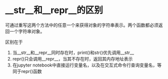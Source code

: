 
# __str__和__repr__的区别

可通过重写这两个方法中的任意一个来获得对象的字符串表示。两个函数都必须返回一个字符串对象。

区别在于

1. 当__str__和__repr__同时存在时，print()和str()优先调用__str__
2. repr()只会调用__repr__，当其不存在时，返回其内存地址表示
3. 在jupyter notebook中直接运行变量名，以及在交互式命令行查询变量名，等同于repr()函数

